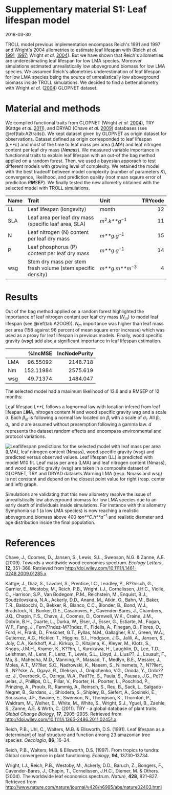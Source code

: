 Supplementary material S1: Leaf lifespan model
================
2018-03-30

TROLL model previous implementation encompass Reich's 1991 and 1997 and Wright's 2004 allometries to estimate leaf lifespan with (Reich *et al.* [1991](#ref-Reich1991a), [1997](#ref-Reich1997); Wright *et al.* [2004](#ref-wright_worldwide_2004)). But we have shown that Reich's allometries are underestimating leaf lifespan for low LMA species. Moreover simulations estimated unrealistically low aboveground biomass for low LMA species. We assumed Reich's allometries underestimation of leaf lifespan for low LMA species being the source of unrealistically low aboveground biomass inside TROLL simulations. We decided to find a better allometry with Wright *et al.* ([2004](#ref-wright_worldwide_2004)) GLOPNET dataset.

Material and methods
====================

We compiled functional traits from GLOPNET (Wright *et al.* [2004](#ref-wright_worldwide_2004)), TRY (Kattge *et al.* [2011](#ref-Kattge2011)), and DRYAD (Chave *et al.* [2009](#ref-chave_towards_2009)) databases (see @ref(tab:A2traits)). We kept dataset given by GLOPNET as origin dataset for observations. Dataset defined as origin corresponded to leaf lifespan (*L**L*) and most of the time to leaf mass per area (*L**M**A*) and leaf nitrogen content per leaf dry mass (*N**m**a**s**s*). We measured variable importance in functionnal traits to explain leaf lifespan with an out-of the bag method applied on a random forest. Then, we used a bayesian apporach to test different models with growing level of complexity. We retained the model with the best tradeoff between model complexity (number of parameters *K*), convergence, likelihood, and prediction quality (root mean sqaure error of prediciton *R**M**S**E**P*). We finally tested the new allometry obtained with the selected model with TROLL simulations.

| Name | Trait                                                       | Unit                                |  TRYcode|
|:-----|:------------------------------------------------------------|:------------------------------------|--------:|
| LL   | Leaf lifespan (longevity)                                   | month                               |       12|
| SLA  | Leaf area per leaf dry mass (specific leaf area, SLA)       | *m*<sup>2</sup>.*k**g*<sup>−1</sup> |       11|
| N    | Leaf nitrogen (N) content per leaf dry mass                 | *m**g*.*g*<sup>−1</sup>             |       15|
| P    | Leaf phosphorus (P) content per leaf dry mass               | *m**g*.*g*<sup>−1</sup>             |       14|
| wsg  | Stem dry mass per stem fresh volume (stem specific density) | *m**g*.*m**m*<sup>−3</sup>          |        4|

Results
=======

Out of the bag method applied on a random forest highlighted the importance of leaf nitrogen content per leaf dry mass (*N*<sub>*m*</sub>) to model leaf lifespan (see @ref(tab:A2OOB)). *N*<sub>*m*</sub> importance was higher than leaf mass per area (158 against 96 percent of mean square error increase) which was used as a proxy for leaf lifespan in previous models. Finally, wood specific gravity (*w**s**g*) add also a significant importance in leaf lifespan estimation.

|     |    %IncMSE|  IncNodePurity|
|-----|----------:|--------------:|
| LMA |   96.55092|       2148.718|
| Nm  |  152.11984|       2575.619|
| wsg |   49.71374|       1484.047|

The selected model had a maximum likelihood of 13.6 and a RMSEP of 12 months:

Leaf lifespan *L**L* follows a lognormal law with location infered from leaf lifespan *L**M**A*, nitrogen content *N* and wood specific gravity *w**s**g* and a scale *σ*. Each *β*<sub>*i*</sub><sub>*d*</sub> is following a normal law located on *β*<sub>*i*</sub> with a scale of *σ*<sub>*i*</sub>. All *β*<sub>*i*</sub>, *σ*<sub>*i*</sub>, and *σ* are assumed without presemption following a gamma law. *d* represents the dataset random effects and encompass environmental and protocol variations.

![Leaflifespan predictions for the selected model with leaf mass per area (LMA), leaf nitrogen content (Nmass), wood specific gravity (wsg) and predicted versus observed values. Leaf lifespan (LL) is predicted with model M10 fit. Leaf mass per area (LMA) and leaf nitrogen content (Nmass), and wood specific gravity (wsg) are taken in a composite dataset of GLOPNET, TRY and DRYAD datasets.Warning LMA (resp. Nmass and wsg) is not constant and depend on the closest point value for right (resp. center and left) graph.](S1_files/figure-markdown_github/A2LLpred-1.png)

Simulations are validating that this new allometry resolve the issue of unrealistically low aboveground biomass for low LMA species due to an early death of individuals inside simulations. For instance with this allometry Symphonia sp 1 (a low LMA species) is now reaching a realistic aboveground biomass above 400 *t**o**n**C*.*h**a*<sup>−1</sup> and realistic diameter and age distribution inside the final population.

References
==========

Chave, J., Coomes, D., Jansen, S., Lewis, S.L., Swenson, N.G. & Zanne, A.E. (2009). Towards a worldwide wood economics spectrum. *Ecology Letters*, **12**, 351–366. Retrieved from <http://doi.wiley.com/10.1111/j.1461-0248.2009.01285.x>

Kattge, J., Diaz, S., Lavorel, S., Prentice, I.C., Leadley, P., B??nisch, G., Garnier, E., Westoby, M., Reich, P.B., Wright, I.J., Cornelissen, J.H.C., Violle, C., Harrison, S.P., Van Bodegom, P.M., Reichstein, M., Enquist, B.J., Soudzilovskaia, N.A., Ackerly, D.D., Anand, M., Atkin, O., Bahn, M., Baker, T.R., Baldocchi, D., Bekker, R., Blanco, C.C., Blonder, B., Bond, W.J., Bradstock, R., Bunker, D.E., Casanoves, F., Cavender-Bares, J., Chambers, J.Q., Chapin, F.S., Chave, J., Coomes, D., Cornwell, W.K., Craine, J.M., Dobrin, B.H., Duarte, L., Durka, W., Elser, J., Esser, G., Estiarte, M., Fagan, W.F., Fang, J., Fern??ndez-M??ndez, F., Fidelis, A., Finegan, B., Flores, O., Ford, H., Frank, D., Freschet, G.T., Fyllas, N.M., Gallagher, R.V., Green, W.A., Gutierrez, A.G., Hickler, T., Higgins, S.I., Hodgson, J.G., Jalili, A., Jansen, S., Joly, C.A., Kerkhoff, A.J., Kirkup, D., Kitajima, K., Kleyer, M., Klotz, S., Knops, J.M.H., Kramer, K., K??hn, I., Kurokawa, H., Laughlin, D., Lee, T.D., Leishman, M., Lens, F., Lenz, T., Lewis, S.L., Lloyd, J., Llusi??, J., Louault, F., Ma, S., Mahecha, M.D., Manning, P., Massad, T., Medlyn, B.E., Messier, J., Moles, A.T., M??ller, S.C., Nadrowski, K., Naeem, S., Niinemets, ?., N??llert, S., N??ske, A., Ogaya, R., Oleksyn, J., Onipchenko, V.G., Onoda, Y., Ordo??ez, J., Overbeck, G., Ozinga, W.A., Pati??o, S., Paula, S., Pausas, J.G., Pe??uelas, J., Phillips, O.L., Pillar, V., Poorter, H., Poorter, L., Poschlod, P., Prinzing, A., Proulx, R., Rammig, A., Reinsch, S., Reu, B., Sack, L., Salgado-Negret, B., Sardans, J., Shiodera, S., Shipley, B., Siefert, A., Sosinski, E., Soussana, J.F., Swaine, E., Swenson, N., Thompson, K., Thornton, P., Waldram, M., Weiher, E., White, M., White, S., Wright, S.J., Yguel, B., Zaehle, S., Zanne, A.E. & Wirth, C. (2011). TRY - a global database of plant traits. *Global Change Biology*, **17**, 2905–2935. Retrieved from <http://doi.wiley.com/10.1111/j.1365-2486.2011.02451.x>

Reich, P.B., Uhl, C., Walters, M.B. & Ellsworth, D.S. (1991). Leaf lifespan as a determinant of leaf structure and function among 23 amazonian tree species. *Oecologia*, **86**, 16–24.

Reich, P.B., Walters, M.B. & Ellsworth, D.S. (1997). From tropics to tundra: Global convergence in plant functioning. *Ecology*, **94**, 13730–13734.

Wright, I.J., Reich, P.B., Westoby, M., Ackerly, D.D., Baruch, Z., Bongers, F., Cavender-Bares, J., Chapin, T., Cornelissen, J.H.C., Diemer, M. & Others. (2004). The worldwide leaf economics spectrum. *Nature*, **428**, 821–827. Retrieved from <http://www.nature.com/nature/journal/v428/n6985/abs/nature02403.html>
